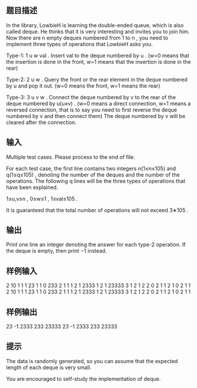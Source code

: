 ## 题目描述
In the library, LowbieH is learning the double-ended queue, which is also called deque. He thinks that it is very interesting and invites you to join him. Now there are n
empty deques numbered from 1
to n
, you need to implement three types of operations that LowbieH asks you.

Type-1: 1 u w val
. Insert val
to the deque numbered by u
. (w=0
means that the insertion is done in the front, w=1
means that the insertion is done in the rear)

Type-2: 2 u w
. Query the front or the rear element in the deque numbered by u
and pop it out. (w=0
means the front, w=1
means the rear)

Type-3: 3 u v w
. Connect the deque numbered by v
to the rear of the deque numbered by u(u≠v)
. (w=0
means a direct connection, w=1
means a reversed connection, that is to say you need to first reverse the deque numbered by v
and then connect them) The deque numbered by v
will be cleared after the connection.

## 输入
Multiple test cases. Please process to the end of file.

For each test case, the first line contains two integers n(1≤n≤105)
and q(1≤q≤105)
, denoting the number of the deques and the number of the operations. The following q
lines will be the three types of operations that have been explained.

1≤u,v≤n
, 0≤w≤1
, 1≤val≤105
.

It is guaranteed that the total number of operations will not exceed 3∗105
.

## 输出
Print one line an integer denoting the answer for each type-2 operation. If the deque is empty, then print −1
instead.

## 样例输入
2 10
1 1 1 23
1 1 0 233
2 1 1
1 2 1 2333
1 2 1 23333
3 1 2 1
2 2 0
2 1 1
2 1 0
2 1 1
2 10
1 1 1 23
1 1 0 233
2 1 1
1 2 1 2333
1 2 1 23333
3 1 2 1
2 2 0
2 1 1
2 1 0
2 1 1
## 样例输出
23
-1
2333
233
23333
23
-1
2333
233
23333
## 提示

The data is randomly generated, so you can assume that the expected length of each deque is very small.


You are encouraged to self-study the implementation of deque.
